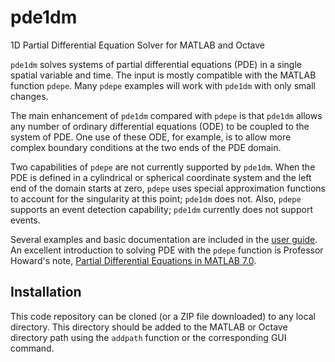 # pde1dm
1D Partial Differential Equation Solver for MATLAB and Octave

`pde1dm` solves systems of partial differential equations (PDE) in a single
spatial variable and time. 
The input is mostly compatible with the MATLAB function `pdepe`. 
Many `pdepe` examples will work with `pde1dm` with only small changes. 

The main enhancement of `pde1dm` compared with `pdepe` is that 
`pde1dm` allows any number of ordinary differential equations (ODE) to be coupled to the system of PDE. 
One use of these ODE, for example, is to allow more complex boundary conditions at the two ends of the PDE domain. 

Two capabilities of `pdepe` are not currently supported by `pde1dm`.
When the PDE is defined in
a cylindrical or spherical coordinate system and the left end of the domain 
starts at zero, `pdepe` uses special approximation functions to account
for the singularity at this point; `pde1dm` does not. Also, `pdepe` supports
an event detection capability; `pde1dm` currently does not support events.

Several examples and basic documentation are included in the [user guide](documents/pde1dM_manual.pdf).
An excellent introduction to solving PDE with the `pdepe` function is
Professor Howard's note,
[Partial Differential Equations in MATLAB 7.0](http://www.math.tamu.edu/~phoward/m442/pdemat.pdf). 


## Installation ##
This code repository can be cloned (or a ZIP file downloaded) to any local directory.
This directory should be added to the MATLAB or Octave directory path using the `addpath`
function or the corresponding GUI command.
